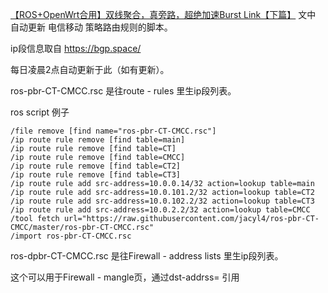  [【ROS+OpenWrt合用】双线聚合，真旁路，超绝加速Burst Link【下篇】](https://jacyl4.github.io/post/ros-openwrt-burstlink2/) 文中 自动更新 电信移动 策略路由规则的脚本。

ip段信息取自 https://bgp.space/

每日凌晨2点自动更新于此（如有更新）。

ros-pbr-CT-CMCC.rsc 是往route - rules 里生ip段列表。

ros script 例子

```
/file remove [find name="ros-pbr-CT-CMCC.rsc"]
/ip route rule remove [find table=main]
/ip route rule remove [find table=CT]
/ip route rule remove [find table=CMCC]
/ip route rule remove [find table=CT2]
/ip route rule remove [find table=CT3]
/ip route rule add src-address=10.0.0.14/32 action=lookup table=main
/ip route rule add src-address=10.0.101.2/32 action=lookup table=CT2
/ip route rule add src-address=10.0.102.2/32 action=lookup table=CT3
/ip route rule add src-address=10.0.2.2/32 action=lookup table=CMCC
/tool fetch url="https://raw.githubusercontent.com/jacyl4/ros-pbr-CT-CMCC/master/ros-pbr-CT-CMCC.rsc"
/import ros-pbr-CT-CMCC.rsc
```


ros-dpbr-CT-CMCC.rsc 是往Firewall - address lists 里生ip段列表。

这个可以用于Firewall - mangle页，通过dst-addrss= 引用